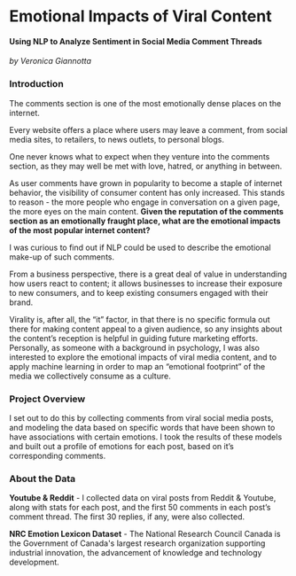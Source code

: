 # Emotional Impacts of Viral Content
#### Using NLP to Analyze Sentiment in Social Media Comment Threads
*by Veronica Giannotta*
### Introduction
The comments section is one of the most emotionally dense places on the internet.

Every website offers a place where users may leave a comment, from social media sites, to retailers, to news outlets, to personal blogs.

One never knows what to expect when they venture into the comments section, as they may well be met with love, hatred, or anything in between.

  

As user comments have grown in popularity to become a staple of internet behavior, the visibility of consumer content has only increased. This stands to reason - the more people who engage in conversation on a given page, the more eyes on the main content. **Given the reputation of the comments section as an emotionally fraught place, what are the emotional impacts of the most popular internet content?**

I was curious to find out if NLP could be used to describe the emotional make-up of such comments.

From a business perspective, there is a great deal of value in understanding how users react to content; it allows businesses to increase their exposure to new consumers, and to keep existing consumers engaged with their brand.

Virality is, after all, the “it” factor, in that there is no specific formula out there for making content appeal to a given audience, so any insights about the content’s reception is helpful in guiding future marketing efforts. Personally, as someone with a background in psychology, I was also interested to explore the emotional impacts of viral media content, and to apply machine learning in order to map an “emotional footprint” of the media we collectively consume as a culture.

  

### Project Overview 

I set out to do this by collecting comments from viral social media posts, and modeling the data based on specific words that have been shown to have associations with certain emotions. I took the results of these models and built out a profile of emotions for each post, based on it’s corresponding comments.

### About the Data

  

**Youtube & Reddit** - I collected data on viral posts from Reddit & Youtube, along with stats for each post, and the first 50 comments in each post’s comment thread. The first 30 replies, if any, were also collected.

  

**NRC Emotion Lexicon Dataset** - The National Research Council Canada is the Government of Canada's largest research organization supporting industrial innovation, the advancement of knowledge and technology development.
